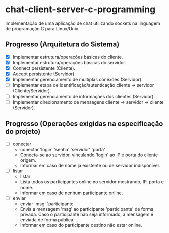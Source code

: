 # chat-client-server-c-programming
Implementação de uma aplicação de chat utilizando sockets na linguagem de programação C para Linux/Unix.

## Progresso (Arquitetura do Sistema)

- [x] Implementar estrutura/operações básicas do cliente.
- [x] Implementar estrutura/operações básicas do servidor.
- [x] Connect persistente (Cliente).
- [x] Accept persistente (Servidor).
- [x] Implementar gerenciamento de multiplas conexões (Servidor).
- [ ] Implementar etapa de identificação/autenticação cliente -> servidor (Cliente/Servidor).
- [ ] Implementar gerenciamento de informações dos clientes (Servidor).
- [ ] Implementar direcionamento de mensagens cliente -> servidor -> cliente (Servidor).

## Progresso (Operações exigidas na especificação do projeto)

- [ ] conectar
  - conectar 'login' 'senha' 'servidor' 'porta'
  - Conecta-se ao servidor, vinculando 'login' ao IP e porta do cliente origem.
  - Informar em caso de nome já existente ou de servidor indisponível.
- [ ] listar
  - listar
  - Lista todos os participantes online no servidor mostrando, IP, porta e nome.
  - Informar em caso de nenhum participante online.
- [ ] enviar
  - enviar 'msg' 'participante'
  - Envia a mensagem 'msg' ao participante 'participante' de forma privada. Caso o participante não seja informado, a mensagem é enviada de forma pública.
  - Informar em caso do participante destino não estar online.
